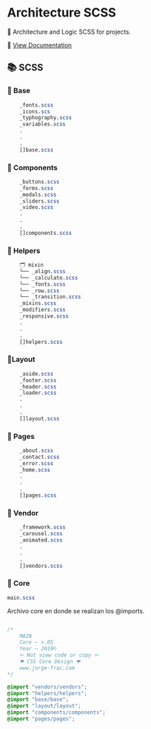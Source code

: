 # Architecture SCSS

📐 Architecture and Logic SCSS for projects.

📌 [View Documentation](https://jorgefrac.github.io/architecture-sass/)

## 📚 SCSS

### 📁 Base
```css
	_fonts.scss
	_icons.scs
	_typhography.scss
	_variables.scss
	.
	.
	.
	[]base.scss
```

### 📁 Components
```css
	_buttons.scss
	_forms.scss
	_modals.scss
	_sliders.scss
	_video.scss
	.
	.
	.
	[]components.scss
```

### 📁 Helpers
```css
	🗂 mixin
	└── _align.scss
	└── _calculate.scss
	└── _fonts.scss
	└── _row.scss
	└── _transition.scss
	_mixins.scss
	_modifiers.scss
	_responsive.scss
	.
	.
	.
	[]helpers.scss
```

### 📁Layout
```css
	_aside.scss
	_footer.scss
	_header.scss
	_loader.scss
	.
	.
	.
	[]layout.scss
```

### 📁 Pages
```css
	_about.scss
	_contact.scss
	_error.scss
	_home.scss
	.
	.
	.
	[]pages.scss
```

### 📁 Vendor
```css
	_framework.scss
	_carousel.scss
	_animated.scss
	.
	.
	.
	[]vendors.scss
```

### 🔵 Core
```css
main.scss
```

Archivo core en donde se realizan los @imports.
```css

/*
	MAIN
	Core — v.05
	Year — 2019©
	✄ Not view code or copy ✄
	❤ CSS Core Design ❤
	www.jorge-frac.com
*/

@import "vendors/vendors";
@import "helpers/helpers";
@import "base/base";
@import "layout/layout";
@import "components/components";
@import "pages/pages";

```